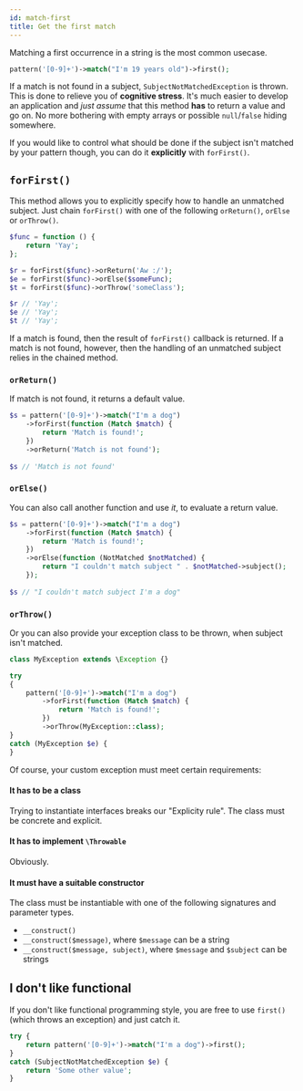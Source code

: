 ```yaml
---
id: match-first
title: Get the first match
---
```


Matching a first occurrence in a string is the most common usecase.

```php
pattern('[0-9]+')->match("I'm 19 years old")->first();
```

If a match is not found in a subject, `SubjectNotMatchedException` is thrown. This is done to relieve you of 
**cognitive stress**. It's much easier to develop an application and *just assume* that this method **has** to return
a value and go on. No more bothering  with empty arrays or possible `null`/`false` hiding somewhere.

If you would like to control what should be done if the subject isn't matched by your pattern though, 
you can do it **explicitly** with `forFirst()`.

## `forFirst()`

This method allows you to explicitly specify how to handle an unmatched subject. Just chain `forFirst()` with
one of the following `orReturn()`, `orElse` or `orThrow()`.

```php
$func = function () {
    return 'Yay';
};

$r = forFirst($func)->orReturn('Aw :/');
$e = forFirst($func)->orElse($someFunc);
$t = forFirst($func)->orThrow('someClass');

$r // 'Yay';
$e // 'Yay';
$t // 'Yay';
```

If a match is found, then the result of `forFirst()` callback is returned. If a match is not found, however, then the 
handling of an unmatched subject relies in the chained method.

### `orReturn()`

If match is not found, it returns a default value.

```php
$s = pattern('[0-9]+')->match("I'm a dog")
    ->forFirst(function (Match $match) {
        return 'Match is found!';
    })
    ->orReturn('Match is not found');
    
$s // 'Match is not found'
```

### `orElse()`

You can also call another function and use *it*, to evaluate a return value.

```php
$s = pattern('[0-9]+')->match("I'm a dog")
    ->forFirst(function (Match $match) {
        return 'Match is found!';
    })
    ->orElse(function (NotMatched $notMatched) { 
        return "I couldn't match subject " . $notMatched->subject();
    });
    
$s // "I couldn't match subject I'm a dog"
```

### `orThrow()`

Or you can also provide your exception class to be thrown, when subject isn't matched.

```php
class MyException extends \Exception {}

try 
{
    pattern('[0-9]+')->match("I'm a dog")
        ->forFirst(function (Match $match) {
            return 'Match is found!';
        })
        ->orThrow(MyException::class);
}
catch (MyException $e) {
}
```

Of course, your custom exception must meet certain requirements:

#### It has to be a class 

Trying to instantiate interfaces breaks our "Explicity rule". The class must be concrete and explicit.

#### It has to implement `\Throwable`

Obviously.

#### It must have a suitable constructor

The class must be instantiable with one of the following signatures and parameter types.

 - `__construct()`
 - `__construct($message)`, where `$message` can be a string
 - `__construct($message, subject)`, where `$message` and `$subject` can be strings

## I don't like functional

If you don't like functional programming style, you are free to use `first()` (which throws an exception) and 
just catch it.

```php
try {
    return pattern('[0-9]+')->match("I'm a dog")->first();
}
catch (SubjectNotMatchedException $e) {
    return 'Some other value';
}
```

